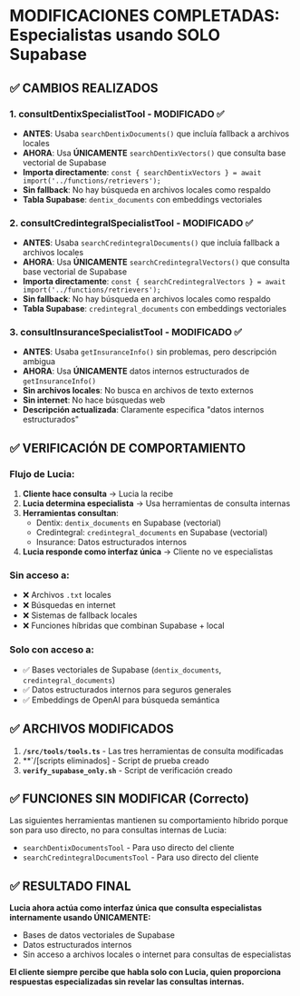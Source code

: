 # MODIFICACIONES COMPLETADAS: Especialistas usando SOLO Supabase

## ✅ CAMBIOS REALIZADOS

### 1. **consultDentixSpecialistTool** - MODIFICADO ✅
- **ANTES**: Usaba `searchDentixDocuments()` que incluía fallback a archivos locales
- **AHORA**: Usa **ÚNICAMENTE** `searchDentixVectors()` que consulta base vectorial de Supabase
- **Importa directamente**: `const { searchDentixVectors } = await import('../functions/retrievers');`
- **Sin fallback**: No hay búsqueda en archivos locales como respaldo
- **Tabla Supabase**: `dentix_documents` con embeddings vectoriales

### 2. **consultCredintegralSpecialistTool** - MODIFICADO ✅
- **ANTES**: Usaba `searchCredintegralDocuments()` que incluía fallback a archivos locales
- **AHORA**: Usa **ÚNICAMENTE** `searchCredintegralVectors()` que consulta base vectorial de Supabase
- **Importa directamente**: `const { searchCredintegralVectors } = await import('../functions/retrievers');`
- **Sin fallback**: No hay búsqueda en archivos locales como respaldo
- **Tabla Supabase**: `credintegral_documents` con embeddings vectoriales

### 3. **consultInsuranceSpecialistTool** - MODIFICADO ✅
- **ANTES**: Usaba `getInsuranceInfo()` sin problemas, pero descripción ambigua
- **AHORA**: Usa **ÚNICAMENTE** datos internos estructurados de `getInsuranceInfo()`
- **Sin archivos locales**: No busca en archivos de texto externos
- **Sin internet**: No hace búsquedas web
- **Descripción actualizada**: Claramente especifica "datos internos estructurados"

## ✅ VERIFICACIÓN DE COMPORTAMIENTO

### Flujo de Lucia:
1. **Cliente hace consulta** → Lucia la recibe
2. **Lucia determina especialista** → Usa herramientas de consulta internas
3. **Herramientas consultan**:
   - Dentix: `dentix_documents` en Supabase (vectorial)
   - Credintegral: `credintegral_documents` en Supabase (vectorial)
   - Insurance: Datos estructurados internos
4. **Lucia responde como interfaz única** → Cliente no ve especialistas

### Sin acceso a:
- ❌ Archivos `.txt` locales
- ❌ Búsquedas en internet
- ❌ Sistemas de fallback locales
- ❌ Funciones híbridas que combinan Supabase + local

### Solo con acceso a:
- ✅ Bases vectoriales de Supabase (`dentix_documents`, `credintegral_documents`)
- ✅ Datos estructurados internos para seguros generales
- ✅ Embeddings de OpenAI para búsqueda semántica

## ✅ ARCHIVOS MODIFICADOS

1. **`/src/tools/tools.ts`** - Las tres herramientas de consulta modificadas
2. **`/[scripts eliminados] - Script de prueba creado
3. **`verify_supabase_only.sh`** - Script de verificación creado

## ✅ FUNCIONES SIN MODIFICAR (Correcto)

Las siguientes herramientas mantienen su comportamiento híbrido porque son para uso directo, no para consultas internas de Lucia:

- `searchDentixDocumentsTool` - Para uso directo del cliente
- `searchCredintegralDocumentsTool` - Para uso directo del cliente

## ✅ RESULTADO FINAL

**Lucia ahora actúa como interfaz única que consulta especialistas internamente usando ÚNICAMENTE:**
- Bases de datos vectoriales de Supabase
- Datos estructurados internos
- Sin acceso a archivos locales o internet para consultas de especialistas

**El cliente siempre percibe que habla solo con Lucia, quien proporciona respuestas especializadas sin revelar las consultas internas.**
